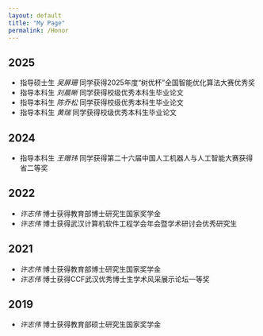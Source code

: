 ```yaml
---
layout: default
title: "My Page"
permalink: /Honor
---
```


## 2025
- 指导硕士生 *吴屏珊* 同学获得2025年度“树优杯”全国智能优化算法大赛优秀奖
- 指导本科生 *刘晨晰* 同学获得校级优秀本科生毕业论文
- 指导本科生 *陈乔松* 同学获得校级优秀本科生毕业论文
- 指导本科生 *黄瑞* 同学获得校级优秀本科生毕业论文

## 2024
- 指导本科生 *王赠玮* 同学获得第二十六届中国人工机器人与人工智能大赛获得省二等奖

## 2022
- *许志伟* 博士获得教育部博士研究生国家奖学金
- *许志伟* 博士获得武汉计算机软件工程学会年会暨学术研讨会优秀研究生

## 2021
- *许志伟* 博士获得教育部博士研究生国家奖学金
- *许志伟* 博士获得CCF武汉优秀博士生学术风采展示论坛一等奖

## 2019
- *许志伟* 博士获得教育部硕士研究生国家奖学金
